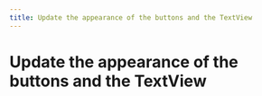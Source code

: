 ```yaml
---
title: Update the appearance of the buttons and the TextView
---
```


# Update the appearance of the buttons and the TextView
<br><br>
